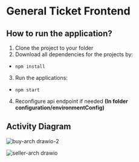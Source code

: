 # General Ticket Frontend

## How to run the application?

1. Clone the project to your folder
2. Download all dependencies for the projects by:
  - `npm install`
3. Run the applications:
  - `npm start`
4. Reconfigure api endpoint if needed **(In folder configuration/environmentConfig)**

## Activity Diagram

![buy-arch drawio-2](https://github.com/Kent0810/general-ticket-box-fe/assets/78617105/9558e7b4-5db3-43b8-b94b-6b5947ab6ba1)

![seller-arch drawio](https://github.com/Kent0810/general-ticket-box-fe/assets/78617105/9905caa5-c2a5-40b1-915d-e87bd16dc866)
